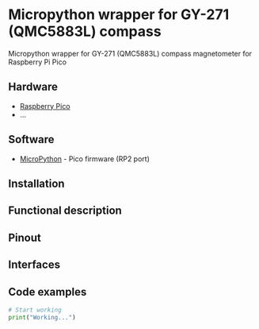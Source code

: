 # Micropython wrapper for GY-271 (QMC5883L) compass
Micropython wrapper for GY-271 (QMC5883L) compass magnetometer for Raspberry Pi Pico 

## Hardware

-   [Raspberry Pico](https://www.raspberrypi.com/products/raspberry-pi-pico/)
-   ...

## Software

-   [MicroPython](https://micropython.org/download/RPI_PICO/) - Pico firmware (RP2 port)

## Installation

## Functional description

## Pinout

## Interfaces

## Code examples

```py
# Start working
print("Working...")
```